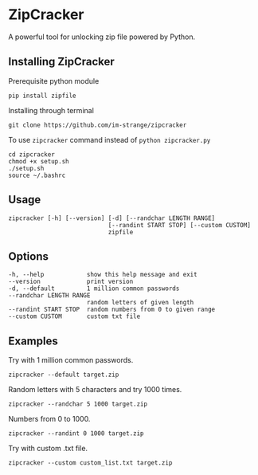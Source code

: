 # ZipCracker
A powerful tool for unlocking zip file powered by Python.

## Installing ZipCracker
Prerequisite python module
```
pip install zipfile
```

Installing through terminal
```
git clone https://github.com/im-strange/zipcracker
```

To use `zipcracker` command instead of `python zipcracker.py`
```
cd zipcracker
chmod +x setup.sh
./setup.sh
source ~/.bashrc
```

## Usage
```
zipcracker [-h] [--version] [-d] [--randchar LENGTH RANGE]
                            [--randint START STOP] [--custom CUSTOM]
                            zipfile
```

## Options
```
-h, --help            show this help message and exit
--version             print version
-d, --default         1 million common passwords
--randchar LENGTH RANGE
                      random letters of given length
--randint START STOP  random numbers from 0 to given range
--custom CUSTOM       custom txt file
```

## Examples
Try with 1 million common passwords. 
```
zipcracker --default target.zip
```
Random letters with 5 characters and try 1000 times. 
```
zipcracker --randchar 5 1000 target.zip
```
Numbers from 0 to 1000.
```
zipcracker --randint 0 1000 target.zip
```
Try with custom .txt file.
```
zipcracker --custom custom_list.txt target.zip
```



